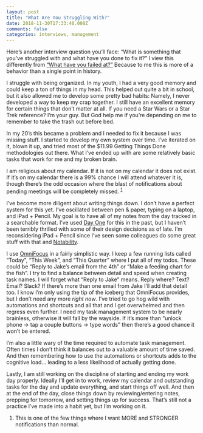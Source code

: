 ```yaml
---
layout: post
title: "What Are You Struggling With?"
date: 2018-11-30T17:33:40.000Z
comments: false
categories: interviews, management
---
```

Here’s another interview question you’ll face: “What is something that you’ve struggled with and what have you done to fix it?” I view this differently from [“What have you failed at?”](/2018/11/18/failure-and-ultimately-fixing-it/) Because to me this is more of a behavior than a single point in history. 

I struggle with being organized. In my youth, I had a very good memory and could keep a ton of things in my head. This helped out quite a bit in school, but it also allowed me to develop some pretty bad habits: Namely, I never developed a way to keep my crap together. I still have an excellent memory for certain things that don’t matter at all. If you need a Star Wars or a Star Trek reference? I’m your guy. But God help me if you’re depending on me to remember to take the trash out before bed.

In my 20’s this became a problem and I needed to fix it because I was missing stuff. I started to develop my own system over time. I’ve iterated on it, blown it up, and tried most of the $11.99 Getting Things Done methodologies out there. What I’ve ended up with are some relatively basic tasks that work for me and my broken brain. 

I am religious about my calendar. If it is not on my calendar it does not exist. If it’s on my calendar there is a 99% chance I will attend whatever it is, though there’s the odd occasion where the blast of notifications about pending meetings will be completely missed. <sup id="fnref:1"><a href="#fn:1" rel="footnote">1</a></sup>

I’ve become more diligent about writing things down. I don’t have a perfect system for this yet. I’ve oscillated between pen & paper, typing on a laptop, and iPad + Pencil. My goal is to have all of my notes from the day tracked in a searchable format. I’ve used [Day One](https://dayoneapp.com) for this in the past, but I haven’t been terribly thrilled with some of their design decisions as of late. I’m reconsidering iPad + Pencil since I’ve seen some colleagues do some great stuff with that and [Notability](https://www.gingerlabs.com). 

I use [OmniFocus](https://www.omnigroup.com/omnifocus/) in a fairly simplistic way. I keep a few running lists called “Today”, “This Week”, and “This Quarter” where I put all of my todos. These could be “Reply to Jake’s email from the 4th” or “Make a feeding chart for the fish”. I try to find a balance between detail and speed when creating  task names. I will forget what “Reply to Jake” means. Reply where? Text? Email? Slack? If there’s more than one email from Jake I’ll add that detail too. I know I’m only using the tip of the iceberg that OmniFocus provides, but I don’t need any more *right now*. I’ve tried to go hog wild with automations and shortcuts and all that and I get overwhelmed and then regress even further. I need my task management system to be nearly brainless, otherwise it will fall by the wayside. If it’s more than “unlock phone → tap a couple buttons → type words” then there’s a good chance it won’t be entered. 

I’m also a little wary of the time required to automate task management. Often times I don’t think it balances out to a valuable amount of time saved. And then remembering how to use the automations or shortcuts adds to the cognitive load… leading to a less likelihood of actually getting done.

Lastly, I am still working on the discipline of starting and ending my work day properly. Ideally I’ll get in to work, review my calendar and outstanding tasks for the day and update everything, and start things off well. And then at the end of the day, close things down by reviewing/entering notes, prepping for tomorrow, and setting things up for success. That’s still not a practice I’ve made into a habit yet, but I’m working on it.

<div class="footnotes">
  <ol>
    <li class="footnote" id="fn:1">
  <p>This is one of the few things where I want MORE and STRONGER notifications than normal.</p>
</li>
  </ol>
</div>